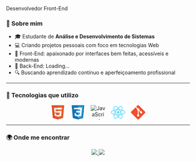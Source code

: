 
<p align="left">Desenvolvedor Front-End </p>

### 🧠 Sobre mim

- 🎓 Estudante de **Análise e Desenvolvimento de Sistemas**
- 💻 Criando projetos pessoais com foco em tecnologias Web
- 📌 Front-End: apaixonado por interfaces bem feitas, acessíveis e modernas
- 📌 Back-End: Loading...
- 🔍 Buscando aprendizado contínuo e aperfeiçoamento profissional

---

### 🚀 Tecnologias que utilizo

<div align="center" style="display: flex; gap: 15px; justify-content: center;">

  <img alt="HTML5" src="https://raw.githubusercontent.com/devicons/devicon/master/icons/html5/html5-original.svg" width="40" height="40" />
  <img alt="CSS3" src="https://raw.githubusercontent.com/devicons/devicon/master/icons/css3/css3-original.svg" width="40" height="40" />
  <img alt="JavaScript" src="https://i.ibb.co/rQn4Vjy/javascript-yellow.png" width="40" height="40" />
  <img alt="React" src="https://raw.githubusercontent.com/devicons/devicon/master/icons/react/react-original.svg" width="40" height="40" />
  <img alt="Git" src="https://raw.githubusercontent.com/devicons/devicon/master/icons/git/git-original.svg" width="40" height="40" />

</div>



---

### 🌍 Onde me encontrar

<p align="center">
  <a href="https://github.com/eupedrobarbosa03" target="_blank">
    <img src="https://img.shields.io/badge/GitHub-181717?style=for-the-badge&logo=github&logoColor=white" />
  </a>
  <a href="https://www.linkedin.com/in/eupedrobarbosa/" target="_blank">
    <img src="https://img.shields.io/badge/LinkedIn-0077B5?style=for-the-badge&logo=linkedin&logoColor=white" />
  </a>
</p>





